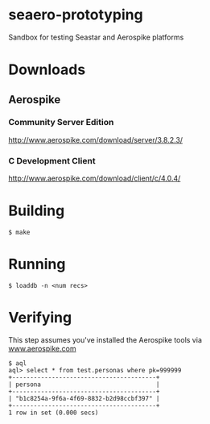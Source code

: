 # seaero-prototyping
Sandbox for testing Seastar and Aerospike platforms

# Downloads
## Aerospike 
### Community Server Edition
http://www.aerospike.com/download/server/3.8.2.3/
### C Development Client
http://www.aerospike.com/download/client/c/4.0.4/

# Building
```
$ make
```

# Running
```
$ loaddb -n <num recs>
```

# Verifying
This step assumes you've installed the Aerospike tools via
www.aerospike.com
```
$ aql
aql> select * from test.personas where pk=999999
+----------------------------------------+
| persona                                |
+----------------------------------------+
| "b1c8254a-9f6a-4f69-8832-b2d98ccbf397" |
+----------------------------------------+
1 row in set (0.000 secs)
